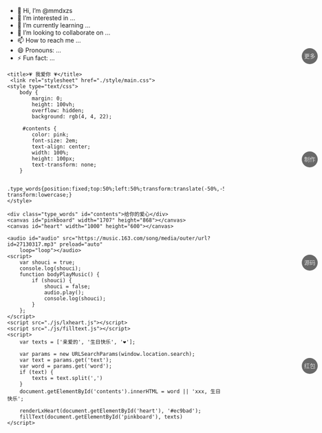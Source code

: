 - 👋 Hi, I’m @mmdxzs
- 👀 I’m interested in ...
- 🌱 I’m currently learning ...
- 💞️ I’m looking to collaborate on ...
- 📫 How to reach me ...
- 😄 Pronouns: ...
- ⚡ Fun fact: ...

<!---
mmdxzs/mmdxzs is a ✨ special ✨ repository because its `README.md` (this file) appears on your GitHub profile.
You can click the Preview link to take a look at your changes.
--->
<!DOCTYPE html>
<html>

<head>
    <meta http-equiv="Content-Type" content="text/html; charset=UTF-8">
    <meta name="viewport" content="width=device-width, initial-scale=1, user-scalable=no"> 
    <meta name="language" content="zh-CN">
    <meta name="title" content="爱心代码">
    <meta name="describe" content="欢迎点赞分享 ">

    <title>💗 我爱你 💗</title>
     <link rel="stylesheet" href="./style/main.css">
    <style type="text/css">
        body {
            margin: 0;
            height: 100vh;
            overflow: hidden;
            background: rgb(4, 4, 22);

         #contents {
            color: pink;
            font-size: 2em;
            text-align: center;
            width: 100%;
            height: 100px;
            text-transform: none;
        }

        .type_words{position:fixed;top:50%;left:50%;transform:translate(-50%,-50%);width:180px;height:180px;color:#f1dadb;padding:20px;text-transform:lowercase;}
    </style>
</head>

<body onclick="bodyPlayMusic()">
     <a href="https://mp.weixin.qq.com/s/oxLqXBcLCT8ij67DjkW2kw" class="hide_buttom"
  style="position: fixed;top: 10%;right: 10px;width: 35px;height: 35px;z-index: 999;background: #696969;border-radius: 50%;padding: 1.0px;text-align: center;color: #ddd;text-decoration: none;   clear: both; line-height: 35px; 	margin:auto;   font-size: 13px;">制作</a>
  <a href="https://mp.weixin.qq.com/s/KA3nFLUB5W8f1BIyd_g0cg" class="hide_buttom"
  style="position: fixed;top: 4%;right: 10px;width: 35px;height: 35px;z-index: 998;background: #696969;border-radius: 50%;padding: 1.0px;text-align: center;color: #ddd;text-decoration: none;   clear: both; line-height: 35px; 	margin:auto;   font-size: 13px;">更多</a>
          <a href="https://pan.quark.cn/s/3344d23e48a8" class="hide_buttom"
  style="position: fixed;top: 16%;right: 10px;width: 35px;height: 35px;z-index: 997;background: #696969;border-radius: 50%;padding: 1.0px;text-align: center;color: #ddd;text-decoration: none;   clear: both; line-height: 35px; 	margin:auto;   font-size: 13px;">源码</a>
  <a href="https://shop1619956412.v.weidian.com/?userid=1619956412&spider_token=2720" class="hide_buttom"
  style="position: fixed;top: 22%;right: 10px;width: 35px;height: 35px;z-index: 996;background: #696969;border-radius: 50%;padding: 1.0px;text-align: center;color: #ddd;text-decoration: none;   clear: both; line-height: 35px; 	margin:auto;   font-size: 13px;">红包</a>


    <div class="type_words" id="contents">给你的爱心</div>
    <canvas id="pinkboard" width="1707" height="868"></canvas>
    <canvas id="heart" width="1000" height="600"></canvas>

    <audio id="audio" src="https://music.163.com/song/media/outer/url?id=27130317.mp3" preload="auto"
        loop="loop"></audio>
    <script>
        var shouci = true;
        console.log(shouci);
        function bodyPlayMusic() {
            if (shouci) {
                shouci = false;
                audio.play();
                console.log(shouci);
            }
        };
    </script>
    <script src="./js/lxheart.js"></script>
    <script src="./js/filltext.js"></script>
    <script>
        var texts = ['亲爱的', '生日快乐', '❤️'];

        var params = new URLSearchParams(window.location.search);
        var text = params.get('text');
        var word = params.get('word');
        if (text) {
            texts = text.split(',')
        }
        document.getElementById('contents').innerHTML = word || 'xxx, 生日快乐';

        renderLxHeart(document.getElementById('heart'), '#ec9bad');
        fillText(document.getElementById('pinkboard'), texts)
    </script>
</body>

</html>
